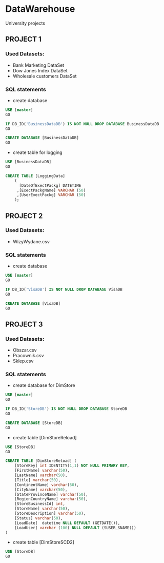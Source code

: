 # DataWarehouse
University projects 

## PROJECT 1

### Used Datasets:

* Bank Marketing DataSet 
* Dow Jones Index DataSet 
* Wholesale customers DataSet 

### SQL statements

* create database

```sql
USE [master]
GO

IF DB_ID('BusinessDataDB') IS NOT NULL DROP DATABASE BusinessDataDB
GO

CREATE DATABASE [BusinessDataDB]
GO
```

* create table for logging

```sql
USE [BusinessDataDB]
GO

CREATE TABLE [LoggingData] 
	(
	  [DateOfExectPackg] DATETIME
	 ,[ExectPackgName] VARCHAR (50)
	 ,[UserExectPackg] VARCHAR (50)
	);
```
## PROJECT 2

### Used Datasets:

* WizyWydane.csv

### SQL statements

* create database 

```sql
USE [master]
GO

IF DB_ID('VisaDB') IS NOT NULL DROP DATABASE VisaDB
GO

CREATE DATABASE [VisaDB]
GO
```
## PROJECT 3

### Used Datasets:

* Obszar.csv
* Pracownik.csv
* Sklep.csv

### SQL statements

* create database for DimStore

```sql
USE [master]
GO

IF DB_ID('StoreDB') IS NOT NULL DROP DATABASE StoreDB
GO

CREATE DATABASE [StoreDB]
GO
```

* create table [DimStoreReload]

```sql
USE [StoreDB]
GO

CREATE TABLE [DimStoreReload] (
    [StoreKey] int IDENTITY(1,1) NOT NULL PRIMARY KEY,
    [FirstName] varchar(50),
    [LastName] varchar(50),
    [Title] varchar(50),
    [ContinentName] varchar(50),
    [CityName] varchar(50),
    [StateProvinceName] varchar(50),
    [RegionCountryName] varchar(50),
    [StoreBusinessId] int,
    [StoreName] varchar(50),
    [StoreDescription] varchar(50),
    [Status] varchar(50),
	[LoadDate]  datetime NULL DEFAULT (GETDATE()),
	[LoadUser] varchar (100) NULL DEFAULT (SUSER_SNAME())
)
```

* create table [DimStoreSCD2]

```sql
USE [StoreDB]
GO


```